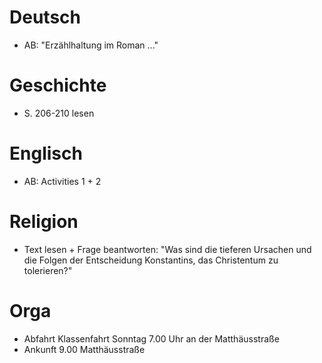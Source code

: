 # Deutsch
* AB: "Erzählhaltung im Roman ..."

# Geschichte 
* S. 206-210 lesen

# Englisch
* AB: Activities 1 + 2

# Religion
* Text lesen + Frage beantworten: "Was sind die tieferen Ursachen und die Folgen der Entscheidung Konstantins, das Christentum zu tolerieren?"

# Orga
* Abfahrt Klassenfahrt Sonntag 7.00 Uhr an der Matthäusstraße
* Ankunft 9.00 Matthäusstraße
